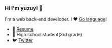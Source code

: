 ###  Hi I'm yuzuy! 👋

I'm a web back-end developer. I ❤️  [Go language](https://golang.org)!

- 👔 [Resume](https://github.com/yuzuy/resume)
- 🏫 High school student(3rd grade)
- 🐦 [Twitter](https://twitter.com/re_yuzuy)

